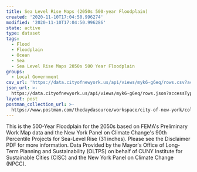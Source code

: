 ```yaml
---
title: Sea Level Rise Maps (2050s 500-year Floodplain)
created: '2020-11-10T17:04:50.996274'
modified: '2020-11-10T17:04:50.996286'
state: active
type: dataset
tags:
  - Flood
  - Floodplain
  - Ocean
  - Sea
  - Sea Level Rise Maps 2050s 500 Year Floodplain
groups:
  - Local Government
csv_url: 'https://data.cityofnewyork.us/api/views/myk6-g6eq/rows.csv?accessType=DOWNLOAD'
json_url: >-
  https://data.cityofnewyork.us/api/views/myk6-g6eq/rows.json?accessType=DOWNLOAD
layout: post
postman_collection_url: >-
  https://www.postman.com/thedaydasource/workspace/city-of-new-york/collection/15909983-93e08a5e-c1fd-4d61-b142-5ed077194dfe
---
```

This is the 500-Year Floodplain for the 2050s based on FEMA's Preliminary Work Map data and the New York Panel on Climate Change's 90th Percentile Projects for Sea-Level Rise (31 inches).  Please see the Disclaimer PDF for more information. Data Provided by the Mayor's Office of Long-Term Planning and Sustainability (OLTPS) on behalf of CUNY Institute for Sustainable Cities (CISC) and the New York Panel on Climate Change (NPCC).
